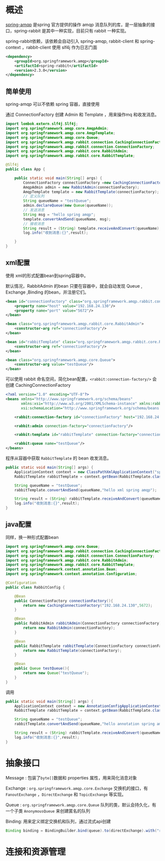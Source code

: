 # 概述

[spring-amqp](https://docs.spring.io/spring-amqp/docs/2.3.0/reference/html/) 是spring 官方提供的操作 amqp 消息队列的库，是一层抽象的接口，spring-rabbit 是其中一种实现，目前只有 rabbit 一种实现。

spring-rabbit依赖，该依赖会自动引入 spring-amqp, rabbit-client 和 spring-context ，rabbit-client 使用 slf4j 作为日志门面

```xml
<dependency>
    <groupId>org.springframework.amqp</groupId>
    <artifactId>spring-rabbit</artifactId>
    <version>2.3.0</version>
</dependency>
```

## 简单使用

spring-amqp 可以不依赖 spring 容器，直接使用

通过 ConnectionFactory 创建 Admin 和 Template ，用来操作mq 和收发消息。

```java
import lombok.extern.slf4j.Slf4j;
import org.springframework.amqp.core.AmqpAdmin;
import org.springframework.amqp.core.AmqpTemplate;
import org.springframework.amqp.core.Queue;
import org.springframework.amqp.rabbit.connection.CachingConnectionFactory;
import org.springframework.amqp.rabbit.connection.ConnectionFactory;
import org.springframework.amqp.rabbit.core.RabbitAdmin;
import org.springframework.amqp.rabbit.core.RabbitTemplate;

@Slf4j
public class App {

    public static void main(String[] args) {
        ConnectionFactory connectionFactory =new CachingConnectionFactory("192.168.24.130",5672);
        AmqpAdmin admin = new RabbitAdmin(connectionFactory);
        AmqpTemplate template = new RabbitTemplate(connectionFactory);
		// 定义队列
        String queueName = "testQueue";
        admin.declareQueue(new Queue(queueName));
		// 发送消息
        String msg = "hello spring amqp";
        template.convertAndSend(queueName, msg);
		// 接收消息
        String result = (String) template.receiveAndConvert(queueName);
        log.info("收到消息:{}",result);

    }
}
```

## xml配置

使用 xml的形式配置bean到spring容器中。

默认情况，RabbitAdmin 的bean 只要在容器中，就会自动发现 Queue , Exchange ,Binding 的bean，并注册它们。

```xml
<bean id="connectionFactory" class="org.springframework.amqp.rabbit.connection.CachingConnectionFactory">
    <property name="host" value="192.168.24.130"/>
    <property name="port" value="5672"/>
</bean>

<bean class="org.springframework.amqp.rabbit.core.RabbitAdmin">
    <constructor-arg ref="connectionFactory"/>
</bean>

<bean id="rabbitTemplate" class="org.springframework.amqp.rabbit.core.RabbitTemplate">
    <constructor-arg ref="connectionFactory"/>
</bean>

<bean class="org.springframework.amqp.core.Queue">
    <constructor-arg value="testQueue"/>
</bean>
```

可以使用 rabbit 命名空间，简化bean配置，`<rabbit:connection-factory/>` 会创建 CachingConnectionFactory

```xml
<?xml version="1.0" encoding="UTF-8"?>
<beans xmlns="http://www.springframework.org/schema/beans"
       xmlns:xsi="http://www.w3.org/2001/XMLSchema-instance" xmlns:rabbit="http://www.springframework.org/schema/rabbit"
       xsi:schemaLocation="http://www.springframework.org/schema/beans http://www.springframework.org/schema/beans/spring-beans.xsd http://www.springframework.org/schema/rabbit http://www.springframework.org/schema/rabbit/spring-rabbit.xsd">

    <rabbit:connection-factory id="connectionFactory" host="192.168.24.130" port="5672"/>

    <rabbit:admin connection-factory="connectionFactory"/>

    <rabbit:template id="rabbitTemplate" connection-factory="connectionFactory"/>

    <rabbit:queue name="testQueue"/>
</beans>
```

程序从容器中获取 `RabbitTemplate` 的 bean 收发消息。

```java
public static void main(String[] args) {
    ApplicationContext context = new ClassPathXmlApplicationContext("spring.xml");
    RabbitTemplate rabbitTemplate = context.getBean(RabbitTemplate.class);

    String queueName = "testQueue";
    rabbitTemplate.convertAndSend(queueName,"hello xml spring amqp");

    String result = (String) rabbitTemplate.receiveAndConvert(queueName);
    log.info("收到消息:{}",result);
}
```

## java配置

同样，换一种形式配置bean

```java
import org.springframework.amqp.core.Queue;
import org.springframework.amqp.rabbit.connection.CachingConnectionFactory;
import org.springframework.amqp.rabbit.connection.ConnectionFactory;
import org.springframework.amqp.rabbit.core.RabbitAdmin;
import org.springframework.amqp.rabbit.core.RabbitTemplate;
import org.springframework.context.annotation.Bean;
import org.springframework.context.annotation.Configuration;

@Configuration
public class RabbitConfig {

    @Bean
    public ConnectionFactory connectionFactory(){
        return new CachingConnectionFactory("192.168.24.130",5672);
    }

    @Bean
    public RabbitAdmin rabbitAdmin(ConnectionFactory connectionFactory){
        return new RabbitAdmin(connectionFactory);
    }

    @Bean
    public RabbitTemplate rabbitTemplate(ConnectionFactory connectionFactory){
        return new RabbitTemplate(connectionFactory);
    }

    @Bean
    public Queue testQueue(){
        return new Queue("testQueue");
    }
}
```

调用

```java
public static void main(String[] args) {
    ApplicationContext context = new AnnotationConfigApplicationContext(RabbitConfig.class);
    RabbitTemplate rabbitTemplate = context.getBean(RabbitTemplate.class);

    String queueName = "testQueue";
    rabbitTemplate.convertAndSend(queueName,"hello annotation spring amqp");

    String result = (String) rabbitTemplate.receiveAndConvert(queueName);
    log.info("收到消息:{}",result);
}
```

# 抽象接口

Message : 包装了`byte[]`数据和 properties 属性，用来简化消息对象

Exchange : `org.springframework.amqp.core.Exchange` 交换机的接口，有 `FanoutExchange` ，`DirectExchange` 和 `TopicExchange` 等实现。

Queue : `org.springframework.amqp.core.Queue` 队列的类，默认会持久化，有一个子类 `AnonymousQueue` 来创建匿名的队列

Binding: 用来定义绑定交换机和队列，通过流式api创建

```java
Binding binding = BindingBuilder.bind(queue).to(directExchange).with("rk");
```

# 连接和资源管理

